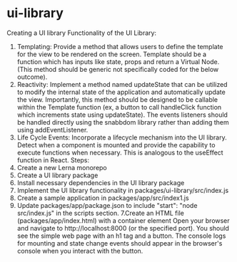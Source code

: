 # ui-library
Creating a UI library
Functionality of the UI Library:
1. Templating: Provide a method that allows users to define the template for the view to be rendered on the screen. Template should be a function which has inputs like state, props
and return a Virtual Node. (This method should be generic not specifically coded for the below outcome).
2. Reactivity: Implement a method named updateState that can be utilized to modify the
internal state of the application and automatically update the view. Importantly, this method should be designed to be callable within the Template function (ex, a button to call
handleClick function which increments state using updateState). The events listeners should be handled directly using the snabbdom library rather than adding them using addEventListener.
3. Life Cycle Events: Incorporate a lifecycle mechanism into the UI library. Detect when a component is mounted and provide the capability to execute functions when necessary. This is analogous to the useEffect function in React.
Steps:
1. Create a new Lerna monorepo
2. Create a UI library package
3. Install necessary dependencies in the UI library package
4. Implement the UI library functionality in packages/ui-library/src/index.js
5. Create a sample application in packages/app/src/index1.js
6. Update packages/app/package.json to include "start": "node src/index.js" in the scripts section.
7.Create an HTML file (packages/app/index.html) with a container element
Open your browser and navigate to http://localhost:8000 (or the specified port). You should see the simple web page with an h1 tag and a button. The console logs for mounting and state change events should appear in the browser's console when you interact with the button.
